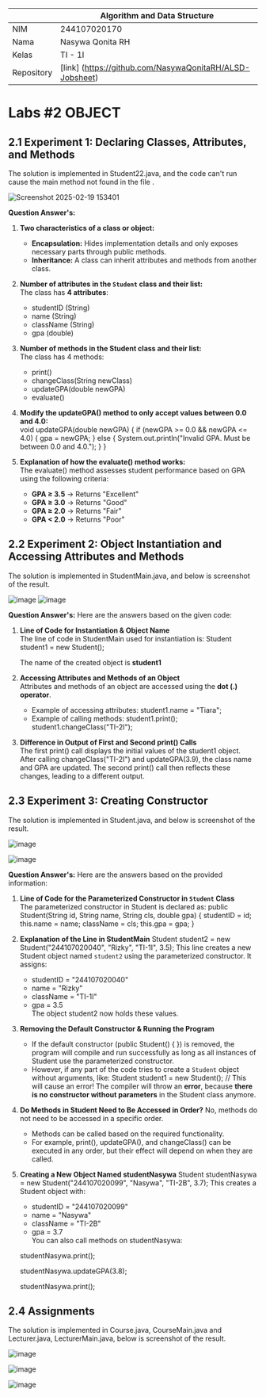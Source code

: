 |  | Algorithm and Data Structure |
|--|--|
| NIM |  244107020170|
| Nama |  Nasywa Qonita RH |
| Kelas | TI - 1I |
| Repository | [link] (https://github.com/NasywaQonitaRH/ALSD-Jobsheet) |

# Labs #2 OBJECT

## 2.1 Experiment 1: Declaring Classes, Attributes, and Methods
The solution is implemented in Student22.java, and the code can't run cause the main method not found in the file .

![Screenshot 2025-02-19 153401](https://github.com/user-attachments/assets/5d01d0de-fc84-46e2-9570-7b79a0ea710c)

**Question Answer's:**  
1. **Two characteristics of a class or object:**  
   - **Encapsulation:** Hides implementation details and only exposes necessary parts through public methods.  
   - **Inheritance:** A class can inherit attributes and methods from another class.  
2. **Number of attributes in the `Student` class and their list:**  
   The class has **4 attributes**:  
   - studentID (String)  
   - name (String)  
   - className (String)  
   - gpa (double)  
3. **Number of methods in the Student class and their list:**  
   The class has 4 methods:  
   - print() 
   - changeClass(String newClass)
   - updateGPA(double newGPA)
   - evaluate()  
4. **Modify the updateGPA() method to only accept values between 0.0 and 4.0:**  
   void updateGPA(double newGPA) {
       if (newGPA >= 0.0 && newGPA <= 4.0) {
           gpa = newGPA;
       } else {
           System.out.println("Invalid GPA. Must be between 0.0 and 4.0.");
       }
   }
   
5. **Explanation of how the evaluate() method works:**  
   The evaluate() method assesses student performance based on GPA using the following criteria:  
   - **GPA ≥ 3.5** → Returns "Excellent"
   - **GPA ≥ 3.0** → Returns "Good" 
   - **GPA ≥ 2.0** → Returns "Fair"  
   - **GPA < 2.0** → Returns "Poor" 


## 2.2 Experiment 2: Object Instantiation and Accessing Attributes and Methods
The solution is implemented in StudentMain.java, and below is screenshot of the result.

![image](https://github.com/user-attachments/assets/d8b25a68-0b35-4931-867b-ea43f4e59b78)
![image](https://github.com/user-attachments/assets/079e2c68-9441-4f17-967b-1b5c837b0130)

**Question Answer's:** 
Here are the answers based on the given code:

1. **Line of Code for Instantiation & Object Name**  
   The line of code in StudentMain used for instantiation is:
   Student student1 = new Student();
   
   The name of the created object is **student1**
2. **Accessing Attributes and Methods of an Object**  
   Attributes and methods of an object are accessed using the **dot (.) operator**.  
   - Example of accessing attributes:
     student1.name = "Tiara";
   - Example of calling methods:
     student1.print();
     student1.changeClass("TI-2I");
3. **Difference in Output of First and Second print() Calls**  
   The first print() call displays the initial values of the student1 object. After calling changeClass("TI-2I") and updateGPA(3.9), the class name and GPA are updated. The second print() call then reflects these changes, leading to a different output.

## 2.3 Experiment 3: Creating Constructor
The solution is implemented in Student.java, and below is screenshot of the result.

![image](https://github.com/user-attachments/assets/ded27cb0-1195-4d82-93bf-a97f097776c6)

![image](https://github.com/user-attachments/assets/57fd4d23-a6af-455e-a2f0-14a78261b4e9)

**Question Answer's:** 
Here are the answers based on the provided information:

1. **Line of Code for the Parameterized Constructor in `Student` Class**  
   The parameterized constructor in Student is declared as:
   public Student(String id, String name, String cls, double gpa) {
       studentID = id;
       this.name = name;
       className = cls;
       this.gpa = gpa;
   }
2. **Explanation of the Line in StudentMain**
   Student student2 = new Student("244107020040", "Rizky", "TI-1I", 3.5);
   This line creates a new Student object named `student2` using the parameterized constructor. It assigns:
   - studentID = "244107020040"
   - name = "Rizky"
   - className = "TI-1I"
   - gpa = 3.5  
   The object student2 now holds these values.
3. **Removing the Default Constructor & Running the Program**
   - If the default constructor (public Student() { }) is removed, the program will compile and run successfully as long as all instances of Student use the parameterized constructor.
   - However, if any part of the code tries to create a `Student` object without arguments, like:
     Student student1 = new Student(); // This will cause an error!
     The compiler will throw an **error**, because **there is no constructor without parameters** in the Student class anymore.
4. **Do Methods in Student Need to Be Accessed in Order?**
   No, methods do not need to be accessed in a specific order.  
   - Methods can be called based on the required functionality.
   - For example, print(), updateGPA(), and changeClass() can be executed in any order, but their effect will depend on when they are called.
5. **Creating a New Object Named studentNasywa**
   Student studentNasywa = new Student("244107020099", "Nasywa", "TI-2B", 3.7); 
   This creates a Student object with:
   - studentID = "244107020099"
   - name = "Nasywa"
   - className = "TI-2B"
   - gpa = 3.7  
   You can also call methods on studentNasywa:
   
   studentNasywa.print();

   studentNasywa.updateGPA(3.8);

   studentNasywa.print();
  
## 2.4 Assignments
The solution is implemented in Course.java, CourseMain.java and Lecturer.java, LecturerMain.java, below is screenshot of the result.

![image](https://github.com/user-attachments/assets/1dcc4a09-0181-4002-a4d7-294da29d3ecd)

![image](https://github.com/user-attachments/assets/e83948f9-8f65-422e-aa4e-d9aaee686f94)

![image](https://github.com/user-attachments/assets/b4933b9f-aab3-407d-a903-228efd11881b)
